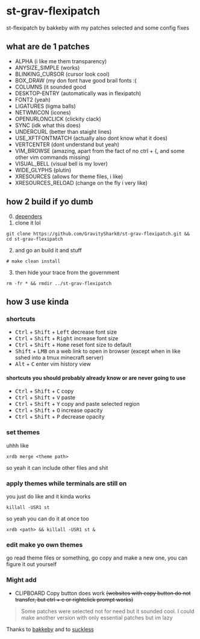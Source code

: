 # st-grav-flexipatch
st-flexipatch by bakkeby with my patches selected and some config fixes

## what are de 1 patches
- ALPHA (i like me them transparency)
- ANYSIZE_SIMPLE (works)
- BLINKING_CURSOR (cursor look cool)
- BOX_DRAW (my don font have good brail fonts :(
- COLUMNS (it sounded good
- DESKTOP-ENTRY (automatically was in flexipatch)
- FONT2 (yeah)
- LIGATURES (ligma balls)
- NETWMICON (icones)
- OPENURLONCLICK (clickity clack)
- SYNC (idk what this does)
- UNDERCURL (better than staight lines)
- USE_XFTFONTMATCH (actually also dont know what it does)
- VERTCENTER (dont understand but yeah)
- VIM_BROWSE (amazing, apart from the fact of no ctrl + {, and some other vim commands missing)
- VISUAL_BELL (visual bell is my lover) 
- WIDE_GLYPHS (plutin)
- XRESOURCES (allows for theme files, i like)
- XRESOURCES_RELOAD (change on the fly i very like)

## how 2 build if yo dumb
0. [dependers](https://github.com/siduck/st#dependencies)
1. clone it lol
```
git clone https://github.com/GravityShark0/st-grav-flexipatch.git && cd st-grav-flexipatch
```
2. and go an build it and stuff
```
# make clean install
```
3. then hide your trace from the government
```
rm -fr * && rmdir ../st-grav-flexipatch
```

## how 3 use kinda
### shortcuts
- <kbd>Ctrl</kbd> + <kbd>Shift</kbd> + <kbd>Left</kbd> decrease font size
- <kbd>Ctrl</kbd> + <kbd>Shift</kbd> + <kbd>Right</kbd> increase font size
- <kbd>Ctrl</kbd> + <kbd>Shift</kbd> + <kbd>Home</kbd> reset font size to default
- <kbd>Shift</kbd> + <kbd>LMB</kbd> on a web link to open in browser (except when in like sshed into a tmux minecraft server)
- <kbd>Alt</kbd> + <kbd>C</kbd> enter vim history view

#### shortcuts you should probably already know or are never going to use
- <kbd>Ctrl</kbd> + <kbd>Shift</kbd> + <kbd>C</kbd> copy
- <kbd>Ctrl</kbd> + <kbd>Shift</kbd> + <kbd>V</kbd> paste 
- <kbd>Ctrl</kbd> + <kbd>Shift</kbd> + <kbd>Y</kbd> copy and paste selected region
- <kbd>Ctrl</kbd> + <kbd>Shift</kbd> + <kbd>O</kbd> increase opacity
- <kbd>Ctrl</kbd> + <kbd>Shift</kbd> + <kbd>P</kbd> decrease opacity


### set themes
uhhh like
```
xrdb merge <theme path>
```
so yeah it can include other files and shit


### apply themes while terminals are still on
you just do like and it kinda works
```
killall -USR1 st
```
so yeah you can do it at once too
```
xrdb <path> && killall -USR1 st &
```
### edit make yo own themes
go read theme files or something, go copy and make a new one, you can figure it out yourself 


### Might add
- CLIPBOARD Copy button does work ~~(websites with copy button do not transfer, but ctrl + c or rightclick prompt works)~~ 

> Some patches were selected not for need but it sounded cool. I could make another version with only essential patches but im lazy

Thanks to [bakkeby](https://github.com/bakkeby/st-flexipatch) and to [suckless](https://st.suckless.org/)
